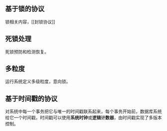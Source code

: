 ## 基于锁的协议
锁相关内容，[[封锁协议]]
## 死锁处理
死锁预防和检测恢复。
## 多粒度
运行系统定义多级粒度，意向锁。
## 基于时间戳的协议
对系统中每一个事务把它与唯一的时间戳联系起来，每个事务开始前，数据库系统给它一个时间戳，时间戳可以使用**系统时钟**或**逻辑计数器**，由时间戳实现了多版本控制。